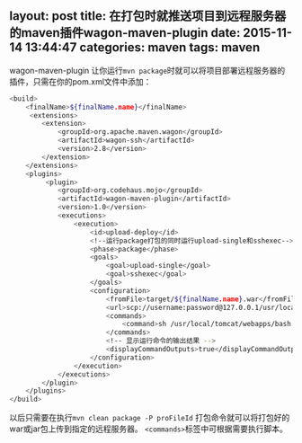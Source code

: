 layout: post
title: 在打包时就推送项目到远程服务器的maven插件wagon-maven-plugin
date: 2015-11-14 13:44:47
categories: maven
tags: maven
---
wagon-maven-plugin 让你运行`mvn package`时就可以将项目部署远程服务器的插件，只需在你的pom.xml文件中添加：
```bash
<build>
    <finalName>${finalName.name}</finalName>
     <extensions>
        <extension>
            <groupId>org.apache.maven.wagon</groupId>
            <artifactId>wagon-ssh</artifactId>
            <version>2.8</version>
        </extension>
    </extensions>
    <plugins>
         <plugin>
            <groupId>org.codehaus.mojo</groupId>
            <artifactId>wagon-maven-plugin</artifactId>
            <version>1.0</version>
            <executions>
                <execution>
                    <id>upload-deploy</id>
                    <!--运行package打包的同时运行upload-single和sshexec-->
                    <phase>package</phase>
                    <goals>
                        <goal>upload-single</goal>
                        <goal>sshexec</goal>
                    </goals>
                    <configuration>
                        <fromFile>target/${finalName.name}.war</fromFile>
                        <url>scp://username:password@127.0.0.1/usr/local/tomcat/webapps</url>
                        <commands>
                            <command>sh /usr/local/tomcat/webapps/bash.sh ${finalName.name}</command>
                        </commands>
                        <!-- 显示运行命令的输出结果 -->
                        <displayCommandOutputs>true</displayCommandOutputs>
                    </configuration>
                </execution>
            </executions>
        </plugin>
    </plugins>
</build>
```
以后只需要在执行`mvn clean package -P proFileId` 打包命令就可以将打包好的war或jar包上传到指定的远程服务器。
`<commands>`标签中可根据需要执行脚本。
